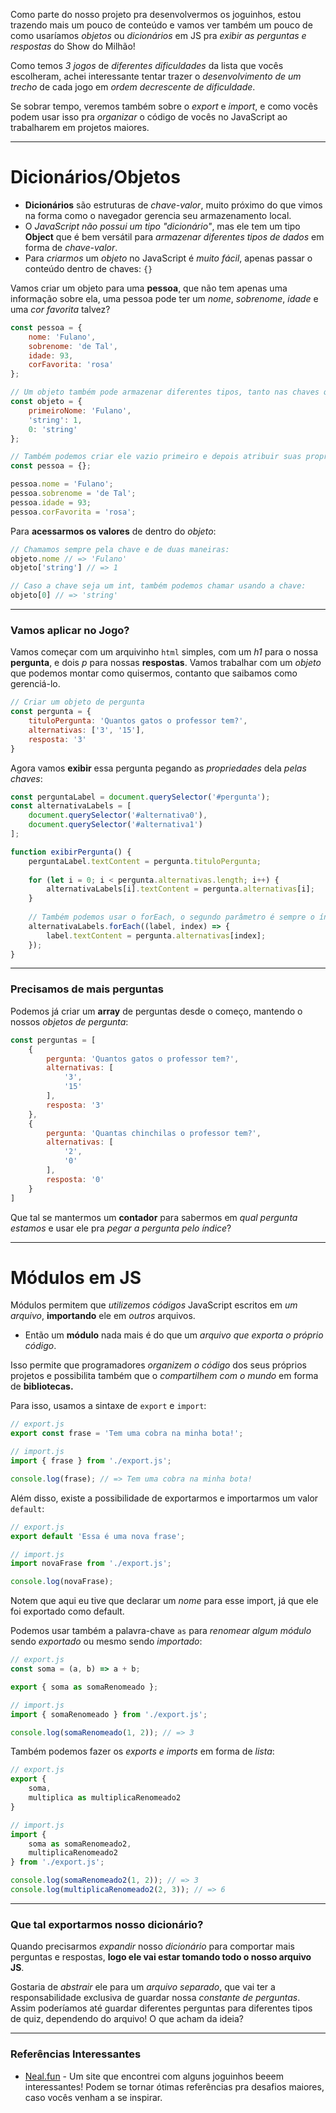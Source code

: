 
Como parte do nosso projeto pra desenvolvermos os joguinhos, estou trazendo mais um pouco de conteúdo e vamos ver também um pouco de como usaríamos *objetos* ou *dicionários* em JS pra *exibir as perguntas e respostas* do Show do Milhão!

Como temos *3 jogos* de *diferentes dificuldades* da lista que vocês escolheram, achei interessante tentar trazer o *desenvolvimento de um trecho* de cada jogo em *ordem decrescente de dificuldade*.

Se sobrar tempo, veremos também sobre o *export* e *import*, e como vocês podem usar isso pra *organizar* o código de vocês no JavaScript ao trabalharem em projetos maiores.

---
# Dicionários/Objetos

- **Dicionários** são estruturas de *chave-valor*, muito próximo do que vimos na forma como o navegador gerencia seu armazenamento local.
- O *JavaScript não possui um tipo "dicionário"*, mas ele tem um tipo **Object** que é bem versátil para *armazenar diferentes tipos de dados* em forma de *chave-valor*.
- Para *criarmos* um *objeto* no JavaScript é *muito fácil*, apenas passar o conteúdo dentro de chaves: `{}`

Vamos criar um objeto para uma **pessoa**, que não tem apenas uma informação sobre ela, uma pessoa pode ter um *nome*, *sobrenome*, *idade* e uma *cor favorita* talvez?
```js
const pessoa = {
	nome: 'Fulano',
	sobrenome: 'de Tal',
	idade: 93,
	corFavorita: 'rosa'
};

// Um objeto também pode armazenar diferentes tipos, tanto nas chaves quanto nos valores:
const objeto = {
	primeiroNome: 'Fulano',
	'string': 1,
	0: 'string'
};

// Também podemos criar ele vazio primeiro e depois atribuir suas propriedades:
const pessoa = {};

pessoa.nome = 'Fulano';
pessoa.sobrenome = 'de Tal';
pessoa.idade = 93;
pessoa.corFavorita = 'rosa';
```
Para **acessarmos os valores** de dentro do *objeto*:
```js
// Chamamos sempre pela chave e de duas maneiras:
objeto.nome // => 'Fulano'
objeto['string'] // => 1

// Caso a chave seja um int, também podemos chamar usando a chave:
objeto[0] // => 'string'
```

---

### Vamos aplicar no Jogo?

Vamos começar com um arquivinho `html` simples, com um *h1* para o nossa **pergunta**, e dois *p* para nossas **respostas**. Vamos trabalhar com um *objeto* que podemos montar como quisermos, contanto que saibamos como gerenciá-lo.

```js
// Criar um objeto de pergunta
const pergunta = {
	tituloPergunta: 'Quantos gatos o professor tem?',
	alternativas: ['3', '15'],
	resposta: '3'
}
```
Agora vamos **exibir** essa pergunta pegando as *propriedades* dela *pelas chaves*:
```js
const perguntaLabel = document.querySelector('#pergunta');
const alternativaLabels = [
	document.querySelector('#alternativa0'),
	document.querySelector('#alternativa1')
];

function exibirPergunta() {
	perguntaLabel.textContent = pergunta.tituloPergunta;
	
	for (let i = 0; i < pergunta.alternativas.length; i++) {
		alternativaLabels[i].textContent = pergunta.alternativas[i];
	}
	
	// Também podemos usar o forEach, o segundo parâmetro é sempre o índice
	alternativaLabels.forEach((label, index) => {
		label.textContent = pergunta.alternativas[index];
	});
}
```

---

### Precisamos de mais perguntas

Podemos já criar um **array** de perguntas desde o começo, mantendo o nossos *objetos de pergunta*:
```js
const perguntas = [
	{
		pergunta: 'Quantos gatos o professor tem?',
		alternativas: [
			'3',
			'15'
		],
		resposta: '3'
	},
	{
		pergunta: 'Quantas chinchilas o professor tem?',
		alternativas: [
			'2',
			'0'
		],
		resposta: '0'
	}
]
```
Que tal se mantermos um **contador** para sabermos em *qual pergunta estamos* e usar ele pra *pegar a pergunta pelo índice*?

---

# Módulos em JS

Módulos permitem que *utilizemos códigos* JavaScript escritos em *um arquivo*, **importando** ele em *outros* arquivos.

- Então um **módulo** nada mais é do que um *arquivo que exporta o próprio código*.

Isso permite que programadores *organizem o código* dos seus próprios projetos e possibilita também que o *compartilhem com o mundo* em forma de **bibliotecas.**

Para isso, usamos a sintaxe de `export` e `import`:
```js
// export.js
export const frase = 'Tem uma cobra na minha bota!';

// import.js
import { frase } from './export.js';

console.log(frase); // => Tem uma cobra na minha bota!
```

Além disso, existe a possibilidade de exportarmos e importarmos um valor `default`:
```js
// export.js
export default 'Essa é uma nova frase';

// import.js
import novaFrase from './export.js';

console.log(novaFrase);
```
Notem que aqui eu tive que declarar um *nome* para esse import, já que ele foi exportado como default.

Podemos usar também a palavra-chave `as` para *renomear algum módulo* sendo *exportado* ou mesmo sendo *importado*:
```js
// export.js
const soma = (a, b) => a + b;

export { soma as somaRenomeado };

// import.js
import { somaRenomeado } from './export.js';

console.log(somaRenomeado(1, 2)); // => 3
```

Também podemos fazer os *exports e imports* em forma de *lista*:
```js
// export.js
export {
	soma,
	multiplica as multiplicaRenomeado2
}

// import.js
import {
	soma as somaRenomeado2,
	multiplicaRenomeado2
} from './export.js';

console.log(somaRenomeado2(1, 2)); // => 3
console.log(multiplicaRenomeado2(2, 3)); // => 6
```

---
### Que tal exportarmos nosso dicionário?

Quando precisarmos *expandir* nosso *dicionário* para comportar mais perguntas e respostas, **logo ele vai estar tomando todo o nosso arquivo JS**.

Gostaria de *abstrair* ele para um *arquivo separado*, que vai ter a responsabilidade exclusiva de guardar nossa *constante de perguntas*. Assim poderíamos até guardar diferentes perguntas para diferentes tipos de quiz, dependendo do arquivo! O que acham da ideia?

---

### Referências Interessantes
- [Neal.fun](https://neal.fun/) - Um site que encontrei com alguns joguinhos beeem interessantes! Podem se tornar ótimas referências pra desafios maiores, caso vocês venham a se inspirar.